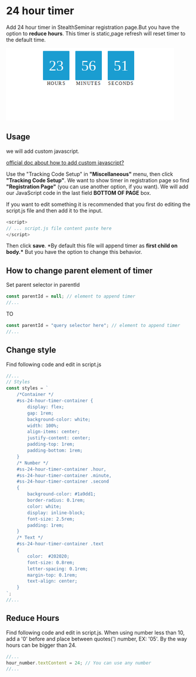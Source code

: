 # 24 hour timer

Add 24 hour timer in StealthSeminar registration page.But you have the option to **reduce hours**. This timer is static,page refresh will reset timer to the default time.

![App Screenshot](screenshot.png)

## Usage

we will add custom javascript.

[ official doc about how to add custom javascript? ](https://help.stealthseminarapp.com/en/articles/2802201-custom-javascript)

Use the "Tracking Code Setup" in **"Miscellaneous"** menu, then click **"Tracking Code Setup"**.
We want to show timer in registration page so find **"Registration Page"** (you can use another option, if you want).
We will add our JavaScript code in the last field **BOTTOM OF PAGE** box.

If you want to edit something it is recommended that you first do editing the script.js file and then add it to the input.

```javascript
<script>
// ... script.js file content paste here
</script>
```

Then click **save**. \*By default this file will append timer as **first child on body.\***
But you have the option to change this behavior.

## How to change parent element of timer

Set parent selector in parentId

```javascript
const parentId = null; // element to append timer
//...
```

TO

```javascript
const parentId = "query selector here"; // element to append timer
//...
```

## Change style

Find following code and edit in script.js

```javascript
//...
// Styles
const styles = `
    /*Container */
    #ss-24-hour-timer-container {
        display: flex;
        gap: 1rem;
        background-color: white;
        width: 100%;
        align-items: center;
        justify-content: center;
        padding-top: 1rem;
        padding-bottom: 1rem;
    }
    /* Number */
    #ss-24-hour-timer-container .hour,
    #ss-24-hour-timer-container .minute,
    #ss-24-hour-timer-container .second
    {
        background-color: #1a9dd1;
        border-radius: 0.1rem;
        color: white;
        display: inline-block;
        font-size: 2.5rem;
        padding: 1rem;
    }
    /* Text */
    #ss-24-hour-timer-container .text
    {
        color:  #202020;
        font-size: 0.8rem;
        letter-spacing: 0.1rem;
        margin-top: 0.1rem;
        text-align: center;
    }
`;
//...
```

## Reduce Hours

Find following code and edit in script.js. When using number less than 10, add a '0' before and place between quotes(') number, EX: '05'.
By the way hours can be bigger than 24.

```javascript
//...
hour_number.textContent = 24; // You can use any number 
//...
```
